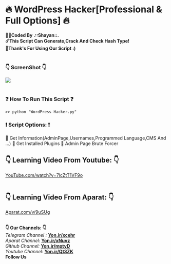 # :fire: WordPress Hacker[Professional & Full Options] :fire:
<b>:man_technologist:Coded By .::Shayan::.</b></br>
<b>:comet:This Script Can Generate,Crack And Check Hash Type!</b></br>
<b>:pray:Thank's For Using Our Script :)</b></br></br>

### :point_down: ScreenShot :point_down:

<img src="http://s9.picofile.com/file/8359504850/Shot1.png" /></br></br>

### :question: How To Run This Script :question:
```batch
>> python "WordPress Hacker.py"
```

### :exclamation: Script Options: :exclamation:
:low_brightness: Get Information(AdminPage,Usernames,Programmed Language,CMS And ...)
:low_brightness: Get Installed Plugins
:low_brightness: Admin Page Brute Forcer

## :point_down: Learning Video From Youtube: :point_down:
<a href="https://youtube.com/watch?v=7lcZtT1VF9o">YouTube.com/watch?v=7lcZtT1VF9o</a></br></br>

## :point_down: Learning Video From Aparat: :point_down:
<a href="https://www.aparat.com/v/9uSUg">Aparat.com/v/9uSUg</a></br></br>

<b>:point_down: Our Channels: :point_down:</b><br/>
<i>Telegram Channel : </i><b><a href="https://Yon.ir/xcehr">Yon.ir/xcehr</a></b><br/>
<i>Aparat Channel: </i><b><a href="https://Yon.ir/xNuvz">Yon.ir/xNuvz</a></b><br/>
<i>Github Channel: </i><b><a href="https://Yon.ir/mptyD">Yon.ir/mptyD</a></b><br/>
<i>Youtube Channel: </i><b><a href="https://Yon.ir/Qt3ZK">Yon.ir/Qt3ZK</a></b><br/>
<b>Follow Us</b>
